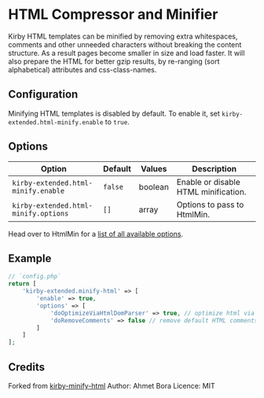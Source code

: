 # HTML Compressor and Minifier

Kirby HTML templates can be minified by removing extra whitespaces, comments and other unneeded characters without breaking the content structure. As a result pages become smaller in size and load faster. It will also prepare the HTML for better gzip results, by re-ranging (sort alphabetical) attributes and css-class-names.

## Configuration

Minifying HTML templates is disabled by default. To enable it, set `kirby-extended.html-minify.enable` to `true`.

## Options

| Option | Default | Values | Description |
| --- | --- | --- | --- |
| `kirby-extended.html-minify.enable` | `false` | boolean | Enable or disable HTML minification. |
| `kirby-extended.html-minify.options` | `[]` | array | Options to pass to HtmlMin. |

Head over to HtmlMin for a [list of all available options](https://github.com/voku/HtmlMin#options).

## Example

```php
// `config.php`
return [
    'kirby-extended.minify-html' => [
        'enable' => true,
        'options' => [
            'doOptimizeViaHtmlDomParser' => true, // optimize html via `HtmlDomParser()`
            'doRemoveComments' => false // remove default HTML comments (depends on `doOptimizeViaHtmlDomParser(true)`)
        ]
    ]
];
```

## Credits

Forked from [kirby-minify-html](https://github.com/afbora/kirby-minify-html)
Author: Ahmet Bora
Licence: MIT
